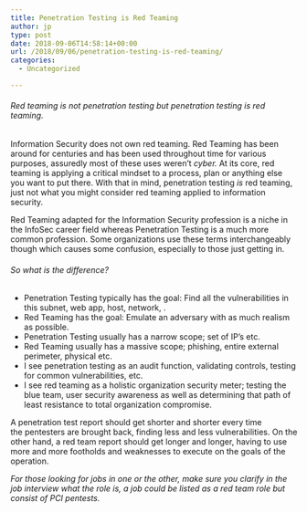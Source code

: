 ```yaml
---
title: Penetration Testing is Red Teaming
author: jp
type: post
date: 2018-09-06T14:58:14+00:00
url: /2018/09/06/penetration-testing-is-red-teaming/
categories:
  - Uncategorized

---
```

###### Red teaming is _not_ penetration testing but penetration testing <span style="font-style: italic;">is red teaming</span>.

Information Security does not own red teaming. Red Teaming has been around for centuries and has been used throughout time for various purposes, assuredly most of these uses weren&#8217;t <span style="font-style: italic;">cyber. </span>At its core, red teaming is applying a critical mindset to a process, plan or anything else you want to put there. With that in mind, penetration testing <span style="font-style: italic;">is </span>red teaming, just not what you might consider red teaming applied to information security.

Red Teaming adapted for the Information Security profession is a niche in the InfoSec career field whereas Penetration Testing is a much more common profession. Some organizations use these terms interchangeably though which causes some confusion, especially to those just getting in.

###### So what <span style="font-style: italic;">is</span> the difference?

  * Penetration Testing typically has the goal: Find all the vulnerabilities in this subnet, web app, host, network, <Insertwhateveryouwant>.
  * Red Teaming has the goal: Emulate an adversary with as much realism as possible.
  * Penetration Testing usually has a narrow scope; set of IP&#8217;s etc.
  * Red Teaming usually has a massive scope; phishing, entire external perimeter, physical etc.
  * I see penetration testing as an audit function, validating controls, testing for common vulnerabilities, etc.
  * I see red teaming as a holistic organization security meter; testing the blue team, user security awareness as well as determining that path of least resistance to total organization compromise.

A penetration test report should get shorter and shorter every time the pentesters are brought back, finding less and less vulnerabilities. On the other hand, a red team report should get longer and longer, having to use more and more footholds and weaknesses to execute on the goals of the operation.

_For those looking for jobs in one or the other, make sure you clarify in the job interview what the role is, a job could be listed as a red team role but consist of PCI _pentests_._
